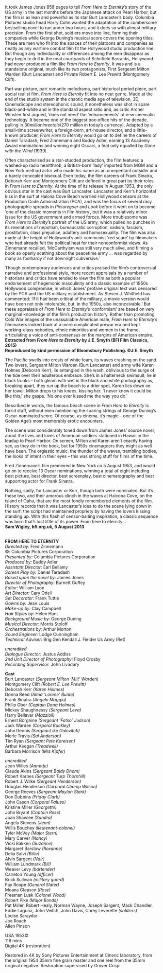 
It took James Jones 858 pages to tell _From Here to Eternity_’s story of the US army in the last months before the Japanese attack on Pearl Harbor, but the film is as lean and powerful as its star Burt Lancaster’s body. Columbia Pictures studio head Harry Cohn wanted the adaptation of the cumbersome bestselling novel to run under two hours, and it does so with almost military precision. From the first shot, soldiers move into line, forming their companies while George Duning’s musical score covers the opening titles. These are men who fit into the spaces of their platoons and companies as neatly as any wartime combat film fit the Hollywood studio production line. But though any individuality or differences among the men disappear as they begin to drill in the neat courtyards of Schofield Barracks, Hollywood had never produced a film like _From Here to Eternity_. It was and is a standalone original, much like its two protagonists, First Sergeant Milton Warden (Burt Lancaster) and Private Robert E. Lee Prewitt (Montgomery Clift).

Part war picture, part romantic melodrama, part historical period piece, part social realist film, _From Here to Eternity_ fit into no neat genre. Made at the end of the studio system in the chaotic media age of television, 3D, CinemaScope and stereophonic sound, it nonetheless was shot in spare black-and-white and in the standard aspect ratio and, as critic Archer Winsten first argued, ‘does not need’ the ‘enhancements’ of new cinematic technology. It became one of the biggest box-office hits of the decade, pulling in $30 million in rentals ($270 million in today’s currency). Adapted by a small-time screenwriter, a foreign-born, art-house director, and a little-known producer, _From Here to Eternity_ would go on to define the careers of Daniel Taradash, Fred Zinnemann and Buddy Adler, earning 13 Academy Award nominations and winning eight Oscars, a feat only equalled by _Gone with the Wind_ (1939).

Often characterised as a star-studded production, the film featured a washed-up radio heartthrob, a British-born ‘lady’ imported from MGM and a New York method actor who made his name as an unrepentant outsider and a barely concealed bisexual. Even today, the film careers of Frank Sinatra, Deborah Kerr and Montgomery Clift are defined in great part by their roles in _From Here to Eternity_. At the time of its release in August 1953, the only obvious star in the cast was Burt Lancaster. Lancaster and Kerr’s horizontal kiss in the surf at Halona Cove Beach worried Hollywood censors at the Production Code Administration (PCA), and was the focus of several racy photographic spreads in _Picturegoer_ and _Look_ before it went on to become ‘one of the classic moments in film history’, but it was a relatively minor issue for the US government and armed forces. More troublesome was _From Here to Eternity_’s portrait of the US army, which pulled no punches in its revelations of nepotism, bureaucratic corruption, sadism, fascism, prostitution, class prejudice, adultery and homosexuality. The film was also made at the height of Hollywood’s anti-communist ‘red scare’ by filmmakers who had already felt the political heat for their nonconformist views. As Zinnemann recalled, ‘McCarthyism was still very much alive, and filming a book so openly scathing about the peacetime army … was regarded by many as foolhardy if not downright subversive.’

Though contemporary audiences and critics praised the film’s controversial narrative and professional style, more recent appraisals by a number of historians and critics have tended to view the film as both a popular endorsement of hegemonic masculinity and a classic example of 1950s Hollywood compromise, in which Jones’ profane original text was censored by the PCA and the US military establishment. As Steven J. Whitfield has commented: ‘If it had been critical of the military, a movie version would have been not only intolerable, but, in the 1950s, also inconceivable.’ But these appraisals of _From Here to Eternity_’s ‘conformism’ are based on very marginal knowledge of the film’s production history. Rather than promoting Cold War images of the unassailable American male, _From Here to Eternity_’s filmmakers looked back at a more complicated prewar era and kept working-class nobodies, ethnic minorities and women in the frame, articulating a voice of anti-consensus on the margins of American empire.  
**Extracted from _From Here to Eternity_ by J.E. Smyth (BFI Film Classics, 2015)  
Reproduced by kind permission of Bloomsbury Publishing. ©J.E. Smyth**

The Pacific swells into crests of white foam, its waves crashing on the sand. Two lovers, Sergeant Milton Warden (Burt Lancaster) and army wife Karen Holmes (Deborah Kerr), lie entangled in the wash, oblivious to the surge of the tide over their adulterous embrace. She’s in a halterneck swimsuit; he in black trunks – both gleam with wet in the black and white photography as, breaking apart, they run up the beach to a drier spot. Karen lies down on her towel. Milton drops to his knees, kissing her. ‘I never knew it could be like this,’ she gasps. ‘No one ever kissed me the way you do.’

Described in words, the famous beach scene in _From Here to Eternity_ is torrid stuff, without even mentioning the soaring strings of George Duning’s Oscar-nominated score. Of course, as cinema, it’s magic – one of the Golden Age’s most memorably erotic encounters.

The scene was considerably toned down from James Jones’ source novel, about the lives and loves of American soldiers stationed in Hawaii in the leadup to Pearl Harbor. On screen, Milton and Karen aren’t exactly having sex, as they do in the book, but for 1950s cinemagoers they might as well have been. The orgiastic music, the thunder of the waves, trembling bodies, the looks of intent in their eyes – this was strong stuff for films of the time.

Fred Zinnemann’s film premiered in New York on 5 August 1953, and would go on to receive 13 Oscar nominations, winning a total of eight including best picture, best director, best screenplay, best cinematography and best supporting actor for Frank Sinatra.

Nothing, sadly, for Lancaster or Kerr, though both were nominated. But it’s these two, and their amorous clinch in the waves at Halcona Cove, on the island of Oahu, that are the most fondly remembered elements of the film. History records that it was Lancaster’s idea to do the scene lying down in the surf; the script had maintained propriety by having the lovers kissing standing up. With this flash of censor-baiting inspiration, a classic sequence was born that’s lost little of its power. From here to eternity…  
**Sam Wigley, bfi.org.uk, 5 August 2013**
<br><br>

**FROM HERE TO ETERNITY**<br>
_Directed by:_ Fred Zinnemann<br>
©: Columbia Pictures Corporation<br>
_Presented by:_ Columbia Pictures Corporation<br>
_Produced by:_ Buddy Adler<br>
_Assistant Director:_ Earl Bellamy<br>
_Screen Play by:_ Daniel Taradash<br>
_Based upon the novel by:_ James Jones<br>
_Director of Photography:_ Burnett Guffey<br>
_Editor:_ William Lyon<br>
_Art Director:_ Cary Odell<br>
_Set Decorator:_ Frank Tuttle<br>
_Gowns by:_ Jean Louis<br>
_Make-up by:_ Clay Campbell<br>
_Hair Styles by:_ Helen Hunt<br>
_Background Music by:_ George Duning<br>
_Musical Director:_ Morris Stoloff<br>
_Orchestrations by:_ Arthur Morton<br>
_Sound Engineer:_ Lodge Cunningham<br>
_Technical Adviser:_  Brig Gen Kendall J. Fielder Us Army (Ret)<br>

_uncredited_<br>
_Dialogue Director:_ Justus Addiss<br>
_2nd Unit Director of Photography:_ Floyd Crosby<br>
_Recording Supervisor:_ John Livadary<br>

**Cast**<br>
Burt Lancaster _(Sergeant Milton ‘Milt’ Warden)_<br>
Montgomery Clift _(Robert E. Lee Prewitt)_<br>
Deborah Kerr _(Karen Holmes)_<br>
Donna Reed _(Alma ‘Lorene’ Burke)_<br>
Frank Sinatra _(Angelo Maggio)_<br>
Philip Ober _(Captain Dana Holmes)_<br>
Mickey Shaughnessy _(Sergeant Leva)_<br>
Harry Bellaver _(Mazzioli)_<br>
Ernest Borgnine _(Sergeant ‘Fatso’ Judson)_<br>
Jack Warden _(Corporal Buckley)_<br>
John Dennis _(Sergeant Ike Galovitch)_<br>
Merle Travis _(Sal Anderson)_<br>
Tim Ryan _(Sergeant Pete Karelsen)_<br>
Arthur Keegan _(Treadwell)_<br>
Barbara Morrison _(Mrs Kipfer)_<br>

_uncredited_<br>
Jean Willes _(Annette)_<br>
Claude Akins _(Sergeant Baldy Dhom)_<br>
Robert Karnes _(Sergeant Turp Thornhill)_<br>
Robert J. Wilke _(Sergeant Henderson)_<br>
Douglas Henderson _(Corporal Champ Wilson)_<br>
George Reeves _(Sergeant Maylon Stark)_<br>
Don Dubbins _(Friday Clark)_<br>
John Cason _(Corporal Paluso)_<br>
Kristine Miller _(Georgette)_<br>
John Bryant _(Captain Ross)_<br>
Joan Shawlee _(Sandra)_<br>
Angela Stevens _(Jean)_<br>
Willis Bouchey _(lieutenant-colonel)_<br>
Tyler McVey _(Major Stern)_<br>
Mary Carver _(Nancy)_<br>
Vicki Bakken _(Suzanne)_<br>
Margaret Barstow _(Roxanne)_<br>
Delia Salvi _(Billie)_<br>
Alvin Sargent _(Nair)_<br>
William Lundmark _(Bill)_<br>
Weaver Levy _(bartender)_<br>
Carleton Young _(officer)_<br>
Brick Sullivan _(military guard)_<br>
Fay Roope _(General Slater)_<br>
Moana Gleason _(Rose)_<br>
Freeman Lusk _(Colonel Wood)_<br>
Robert Pike _(Major Bonds)_<br>
Pat Miller, Robert Healy, Norman Wayne, Joseph Sargent, Mack Chandler, Eddie Laguna, John Veitch, John Davis, Carey Leverette _(soldiers)_<br>
Louise Saraydar<br>
Joe Roach<br>
Allen Pinson

USA 1953©<br>
118 mins<br>
Digital 4K (restoration)

Restored in 4K by Sony Pictures Entertainment at Cineric laboratory, from the original 1954 35mm fine grain master and one reel from the 35mm original negative. Restoration supervised by Grover Crisp<br>
<br><br>
<!--stackedit_data:
eyJoaXN0b3J5IjpbMTgyNDQ0NjM4Nl19
-->